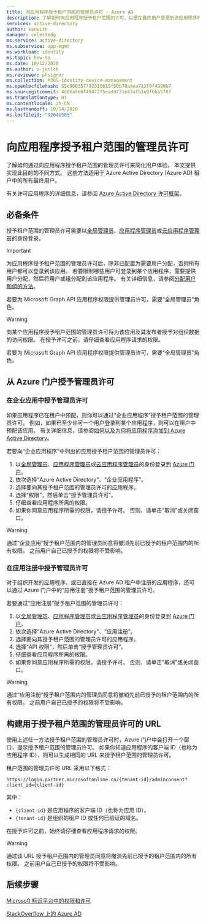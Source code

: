 ```yaml
---
title: 向应用程序授予租户范围的管理员许可 - Azure AD
description: 了解如何向应用程序授予租户范围的许可，以便在最终用户登录到该应用程序时不提示他们授予许可。
services: active-directory
author: kenwith
manager: celestedg
ms.service: active-directory
ms.subservice: app-mgmt
ms.workload: identity
ms.topic: how-to
ms.date: 10/12/2020
ms.author: v-junlch
ms.reviewer: phsignor
ms.collection: M365-identity-device-management
ms.openlocfilehash: 55c980357792310615f50b78adea712f9f4999b7
ms.sourcegitcommit: 4d06a5e0f48472f5eadd731e43afb1e9fbba5787
ms.translationtype: HT
ms.contentlocale: zh-CN
ms.lasthandoff: 10/14/2020
ms.locfileid: "92041585"
---
```

# <a name="grant-tenant-wide-admin-consent-to-an-application"></a>向应用程序授予租户范围的管理员许可

了解如何通过向应用程序授予租户范围的管理员许可来简化用户体验。 本文提供实现此目的的不同方式。 这些方法适用于 Azure Active Directory (Azure AD) 租户中的所有最终用户。

有关许可应用程序的详细信息，请参阅 [Azure Active Directory 许可框架](../develop/consent-framework.md)。

## <a name="prerequisites"></a>必备条件

授予租户范围的管理员许可需要以[全局管理员](../users-groups-roles/directory-assign-admin-roles.md#global-administrator--company-administrator)、[应用程序管理员](../users-groups-roles/directory-assign-admin-roles.md#application-administrator)或[云应用程序管理员](../users-groups-roles/directory-assign-admin-roles.md#cloud-application-administrator)的身份登录。

> [!IMPORTANT]
> 为应用程序授予租户范围的管理员许可后，除非已配置为需要用户分配，否则所有用户都可以登录到该应用。 若要限制哪些用户可登录到某个应用程序，需要提供用户分配，然后将用户或组分配到该应用程序。 有关详细信息，请参阅[分配用户和组的方法](methods-for-assigning-users-and-groups.md)。
>
> 若要为 Microsoft Graph API 应用程序权限提供管理员许可，需要“全局管理员”角色。

> [!WARNING]
> 向某个应用程序授予租户范围的管理员许可将为该应用及其发布者授予对组织数据的访问权限。 在授予许可之前，请仔细查看应用程序请求的权限。
>
> 若要为 Microsoft Graph API 应用程序权限提供管理员许可，需要“全局管理员”角色。

## <a name="grant-admin-consent-from-the-azure-portal"></a>从 Azure 门户授予管理员许可

### <a name="grant-admin-consent-in-enterprise-apps"></a>在企业应用中授予管理员许可

如果应用程序已在租户中预配，则你可以通过“企业应用程序”授予租户范围的管理员许可。  例如，如果已至少许可一个用户登录到某个应用程序，则可以在租户中预配该应用。 有关详细信息，请参阅[如何以及为何将应用程序添加到 Azure Active Directory](../develop/active-directory-how-applications-are-added.md)。

若要向“企业应用程序”中列出的应用授予租户范围的管理员许可： 

1. 以[全局管理员](../users-groups-roles/directory-assign-admin-roles.md#global-administrator--company-administrator)、[应用程序管理员](../users-groups-roles/directory-assign-admin-roles.md#application-administrator)或[云应用程序管理员](../users-groups-roles/directory-assign-admin-roles.md#cloud-application-administrator)的身份登录到 [Azure 门户](https://portal.azure.cn)。
2. 依次选择“Azure Active Directory”、“企业应用程序”。 
3. 选择要向其授予租户范围的管理员许可的应用程序。
4. 选择“权限”，然后单击“授予管理员许可”。 
5. 仔细查看应用程序所需的权限。
6. 如果你同意应用程序所需的权限，请授予许可。 否则，请单击“取消”或关闭窗口。 

> [!WARNING]
> 通过“企业应用”授予租户范围内的管理员同意将撤消先前已授予的租户范围内的所有权限。 之前用户自己已授予的权限将不受影响。 

### <a name="grant-admin-consent-in-app-registrations"></a>在应用注册中授予管理员许可

对于组织开发的应用程序，或已直接在 Azure AD 租户中注册的应用程序，还可以通过 Azure 门户中的“应用注册”授予租户范围的管理员许可。 

若要通过“应用注册”授予租户范围的管理员许可： 

1. 以[全局管理员](../users-groups-roles/directory-assign-admin-roles.md#global-administrator--company-administrator)、[应用程序管理员](../users-groups-roles/directory-assign-admin-roles.md#application-administrator)或[云应用程序管理员](../users-groups-roles/directory-assign-admin-roles.md#cloud-application-administrator)的身份登录到 [Azure 门户](https://portal.azure.cn)。
2. 依次选择“Azure Active Directory”、“应用注册”。 
3. 选择要向其授予租户范围的管理员许可的应用程序。
4. 选择“API 权限”，然后单击“授予管理员许可”。 
5. 仔细查看应用程序所需的权限。
6. 如果你同意应用程序所需的权限，请授予许可。 否则，请单击“取消”或关闭窗口。 

> [!WARNING]
> 通过“应用注册”授予租户范围内的管理员同意将撤销先前已授予的租户范围内的所有权限。 之前用户自己已授予的权限将不受影响。 

## <a name="construct-the-url-for-granting-tenant-wide-admin-consent"></a>构建用于授予租户范围的管理员许可的 URL

使用上述任一方法授予租户范围的管理员许可时，Azure 门户中会打开一个窗口，提示授予租户范围的管理员许可。 如果你知道应用程序的客户端 ID（也称为应用程序 ID），则可以生成相同的 URL 来授予租户范围的管理员许可。

租户范围的管理员许可 URL 采用以下格式：

```http
https://login.partner.microsoftonline.cn/{tenant-id}/adminconsent?client_id={client-id}
```

其中：

* `{client-id}` 是应用程序的客户端 ID（也称为应用 ID）。
* `{tenant-id}` 是组织的租户 ID 或任何已验证的域名。

在授予许可之前，始终请仔细查看应用程序请求的权限。

> [!WARNING]
> 通过该 URL 授予租户范围内的管理员同意将撤消先前已授予的租户范围内的所有权限。 之前用户自己已授予的权限将不受影响。 

## <a name="next-steps"></a>后续步骤

[Microsoft 标识平台中的权限和许可](../develop/active-directory-v2-scopes.md)

[StackOverflow 上的 Azure AD](https://stackoverflow.com/questions/tagged/azure-active-directory)

